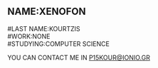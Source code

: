 ## NAME:XENOFON<br/>

#LAST NAME:KOURTZIS<br/>
#WORK:NONE<br/>
#STUDYING:COMPUTER SCIENCE<br/>



YOU CAN CONTACT ME IN P15KOUR@IONIO.GR<br/>
